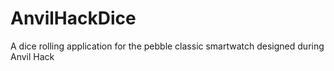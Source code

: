 # AnvilHackDice
A dice rolling application for the pebble classic smartwatch designed during Anvil Hack
